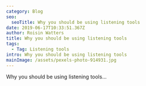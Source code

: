 ```yaml
---
category: Blog
seo:
  seoTitle: Why you should be using listening tools
date: 2019-06-17T10:33:51.367Z
author: Roisin Watters
title: Why you should be using listening tools
tags:
  - Tag: Listening tools
intro: Why you should be using listening tools
mainImage: /assets/pexels-photo-914931.jpg
---
```

Why you should be using listening tools...
